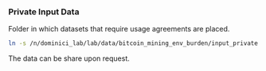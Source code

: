 ### Private Input Data

Folder in which datasets that require usage agreements are placed.

```bash
ln -s /n/dominici_lab/lab/data/bitcoin_mining_env_burden/input_private .
```
The data can be share upon request.

